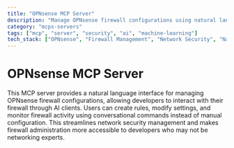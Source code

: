 ```yaml
---
title: "OPNsense MCP Server"
description: "Manage OPNsense firewall configurations using natural language through AI clients like Claude Desktop."
category: "mcps-servers"
tags: ["mcp", "server", "security", "ai", "machine-learning"]
tech_stack: ["OPNsense", "Firewall Management", "Network Security", "Natural Language Processing"]
---
```


# OPNsense MCP Server

This MCP server provides a natural language interface for managing OPNsense firewall configurations, allowing developers to interact with their firewall through AI clients. Users can create rules, modify settings, and monitor firewall activity using conversational commands instead of manual configuration. This streamlines network security management and makes firewall administration more accessible to developers who may not be networking experts.
